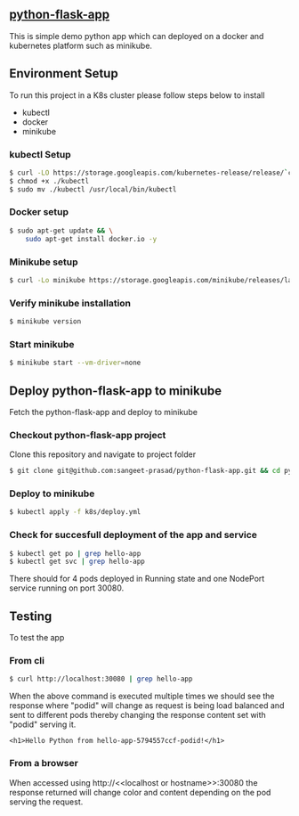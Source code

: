 ## <u> python-flask-app </u>
This is simple demo python app which can deployed on a docker and kubernetes platform such as minikube. 

## Environment Setup 

To run this project in a K8s cluster please follow steps below to install 
- kubectl
- docker
- minikube

### kubectl Setup
```bash
$ curl -LO https://storage.googleapis.com/kubernetes-release/release/`curl -s https://storage.googleapis.com/kubernetes-release/release/stable.txt`/bin/linux/amd64/kubectl
$ chmod +x ./kubectl
$ sudo mv ./kubectl /usr/local/bin/kubectl
```

### Docker setup
```bash
$ sudo apt-get update && \
    sudo apt-get install docker.io -y
```

### Minikube setup
```bash
$ curl -Lo minikube https://storage.googleapis.com/minikube/releases/latest/minikube-linux-amd64 && chmod +x minikube && sudo mv minikube /usr/local/bin/
```

### Verify minikube installation
```bash
$ minikube version
```

### Start minikube 

```bash
$ minikube start --vm-driver=none
```

## Deploy python-flask-app to minikube 

Fetch the python-flask-app and deploy to minikube 

### Checkout python-flask-app project
Clone this repository and navigate to project folder

```bash
$ git clone git@github.com:sangeet-prasad/python-flask-app.git && cd python-flask-app
```
### Deploy to minikube

```bash
$ kubectl apply -f k8s/deploy.yml
```

### Check for succesfull deployment of the app and service
```bash
$ kubectl get po | grep hello-app
$ kubectl get svc | grep hello-app
```
There should for 4 pods deployed in Running state and one NodePort service running on port 30080.

## Testing
To test the app 

### From cli 
```bash
$ curl http://localhost:30080 | grep hello-app
```
When the above command is executed multiple times we should see the response where "podid" will change as request is being load balanced and sent to different pods thereby changing the response content set with "podid" serving it.
```
<h1>Hello Python from hello-app-5794557ccf-podid!</h1>
```

### From a browser
When accessed using http://\<\<localhost or hostname\>\>:30080 the response returned will change color and content depending on the pod serving the request.
